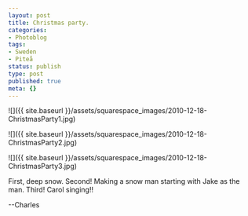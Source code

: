 ```yaml
---
layout: post
title: Christmas party.
categories:
- Photoblog
tags:
- Sweden
- Piteå
status: publish
type: post
published: true
meta: {}
---
```


![]({{ site.baseurl }}/assets/squarespace_images/2010-12-18-ChristmasParty1.jpg)
 
![]({{ site.baseurl }}/assets/squarespace_images/2010-12-18-ChristmasParty2.jpg)
   
![]({{ site.baseurl }}/assets/squarespace_images/2010-12-18-ChristmasParty3.jpg)

First, deep snow. Second! Making a snow man starting with Jake as the man. Third! Carol singing!!

--Charles
